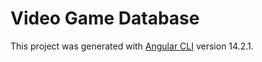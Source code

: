 # Video Game Database

This project was generated with [Angular CLI](https://github.com/angular/angular-cli) version 14.2.1.

